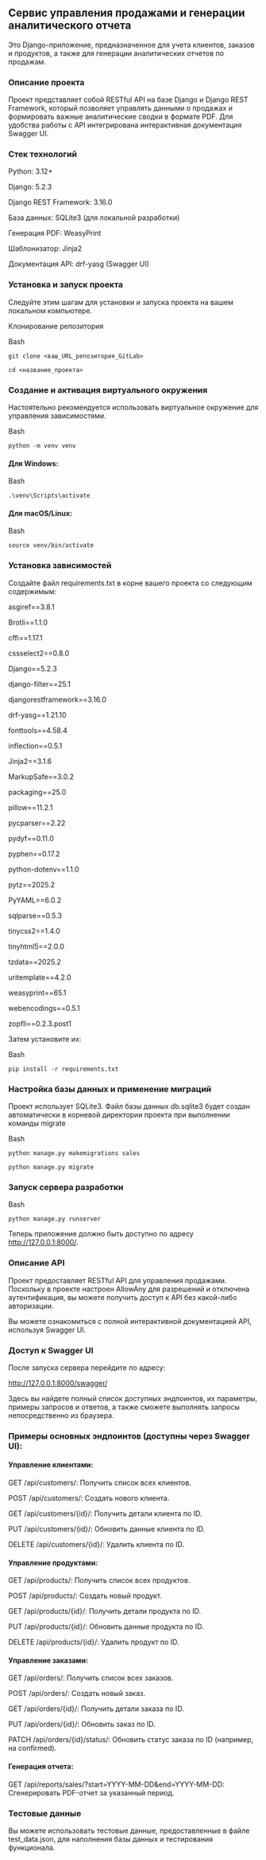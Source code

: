 ## Сервис управления продажами и генерации аналитического отчета
Это Django-приложение, предназначенное для учета клиентов, заказов и продуктов, а также для генерации аналитических отчетов по продажам.

### Описание проекта
Проект представляет собой RESTful API на базе Django и Django REST Framework, который позволяет управлять данными о продажах и формировать важные аналитические сводки в формате PDF. Для удобства работы с API интегрирована интерактивная документация Swagger UI.

### Стек технологий
Python: 3.12+

Django: 5.2.3

Django REST Framework: 3.16.0

База данных: SQLite3 (для локальной разработки)

Генерация PDF: WeasyPrint

Шаблонизатор: Jinja2

Документация API: drf-yasg (Swagger UI)

### Установка и запуск проекта

Следуйте этим шагам для установки и запуска проекта на вашем локальном компьютере.

Клонирование репозитория

Bash

`git clone <ваш_URL_репозитория_GitLab>`

`cd <название_проекта>`

### Создание и активация виртуального окружения

Настоятельно рекомендуется использовать виртуальное окружение для управления зависимостями.

Bash

`python -m venv venv`

#### Для Windows:

Bash

`.\venv\Scripts\activate`

#### Для macOS/Linux:

Bash

`source venv/bin/activate`

### Установка зависимостей

Создайте файл requirements.txt в корне вашего проекта со следующим содержимым:

asgiref==3.8.1

Brotli==1.1.0

cffi==1.17.1

cssselect2==0.8.0

Django==5.2.3

django-filter==25.1

djangorestframework==3.16.0

drf-yasg==1.21.10

fonttools==4.58.4

inflection==0.5.1

Jinja2==3.1.6

MarkupSafe==3.0.2

packaging==25.0

pillow==11.2.1

pycparser==2.22

pydyf==0.11.0

pyphen==0.17.2

python-dotenv==1.1.0

pytz==2025.2

PyYAML==6.0.2

sqlparse==0.5.3

tinycss2==1.4.0

tinyhtml5==2.0.0

tzdata==2025.2

uritemplate==4.2.0

weasyprint==65.1

webencodings==0.5.1

zopfli==0.2.3.post1


Затем установите их:

Bash

`pip install -r requirements.txt`

### Настройка базы данных и применение миграций

Проект использует SQLite3. Файл базы данных db.sqlite3 будет создан автоматически в корневой директории проекта при выполнении команды migrate

Bash

`python manage.py makemigrations sales`

`python manage.py migrate`

### Запуск сервера разработки

Bash

`python manage.py runserver`

Теперь приложение должно быть доступно по адресу http://127.0.0.1:8000/.

### Описание API

Проект предоставляет RESTful API для управления продажами. Поскольку в проекте настроен AllowAny для разрешений и отключена аутентификация, вы можете получить доступ к API без какой-либо авторизации.

Вы можете ознакомиться с полной интерактивной документацией API, используя Swagger UI.

### Доступ к Swagger UI

После запуска сервера перейдите по адресу:

http://127.0.0.1:8000/swagger/

Здесь вы найдете полный список доступных эндпоинтов, их параметры, примеры запросов и ответов, а также сможете выполнять запросы непосредственно из браузера.

### Примеры основных эндпоинтов (доступны через Swagger UI):

#### Управление клиентами:

GET /api/customers/: Получить список всех клиентов.

POST /api/customers/: Создать нового клиента.

GET /api/customers/{id}/: Получить детали клиента по ID.

PUT /api/customers/{id}/: Обновить данные клиента по ID.

DELETE /api/customers/{id}/: Удалить клиента по ID.

#### Управление продуктами:

GET /api/products/: Получить список всех продуктов.

POST /api/products/: Создать новый продукт.

GET /api/products/{id}/: Получить детали продукта по ID.

PUT /api/products/{id}/: Обновить данные продукта по ID.

DELETE /api/products/{id}/: Удалить продукт по ID.

#### Управление заказами:

GET /api/orders/: Получить список всех заказов.

POST /api/orders/: Создать новый заказ.

GET /api/orders/{id}/: Получить детали заказа по ID.

PUT /api/orders/{id}/: Обновить заказ по ID.

PATCH /api/orders/{id}/status/: Обновить статус заказа по ID (например, на confirmed).

#### Генерация отчета:

GET /api/reports/sales/?start=YYYY-MM-DD&end=YYYY-MM-DD: Сгенерировать PDF-отчет за указанный период.

### Тестовые данные

Вы можете использовать тестовые данные, предоставленные в файле test_data.json, для наполнения базы данных и тестирования функционала.
